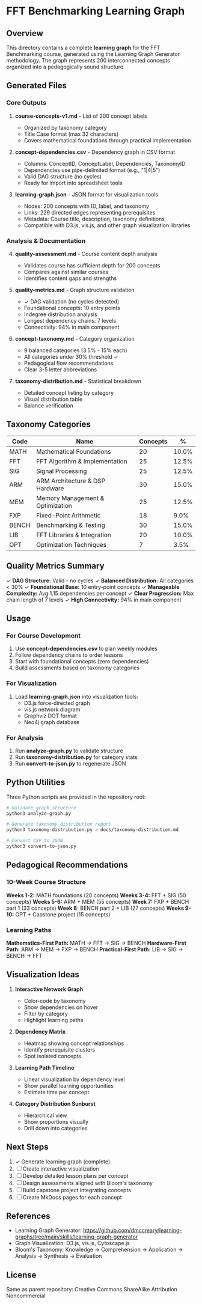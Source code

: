 # FFT Benchmarking Learning Graph

## Overview

This directory contains a complete **learning graph** for the FFT Benchmarking course, generated using the Learning Graph Generator methodology. The graph represents 200 interconnected concepts organized into a pedagogically sound structure.

## Generated Files

### Core Outputs

1. **course-concepts-v1.md** - List of 200 concept labels
   - Organized by taxonomy category
   - Title Case format (max 32 characters)
   - Covers mathematical foundations through practical implementation

2. **concept-dependencies.csv** - Dependency graph in CSV format
   - Columns: ConceptID, ConceptLabel, Dependencies, TaxonomyID
   - Dependencies use pipe-delimited format (e.g., "1|4|5")
   - Valid DAG structure (no cycles)
   - Ready for import into spreadsheet tools

3. **learning-graph.json** - JSON format for visualization tools
   - Nodes: 200 concepts with ID, label, and taxonomy
   - Links: 229 directed edges representing prerequisites
   - Metadata: Course title, description, taxonomy definitions
   - Compatible with D3.js, vis.js, and other graph visualization libraries

### Analysis & Documentation

4. **quality-assessment.md** - Course content depth analysis
   - Validates course has sufficient depth for 200 concepts
   - Compares against similar courses
   - Identifies content gaps and strengths

5. **quality-metrics.md** - Graph structure validation
   - ✓ DAG validation (no cycles detected)
   - Foundational concepts: 10 entry points
   - Indegree distribution analysis
   - Longest dependency chains: 7 levels
   - Connectivity: 94% in main component

6. **concept-taxonomy.md** - Category organization
   - 9 balanced categories (3.5% - 15% each)
   - All categories under 30% threshold ✓
   - Pedagogical flow recommendations
   - Clear 3-5 letter abbreviations

7. **taxonomy-distribution.md** - Statistical breakdown
   - Detailed concept listing by category
   - Visual distribution table
   - Balance verification

## Taxonomy Categories

| Code  | Name                            | Concepts | % |
|-------|----------------------------------|----------|---|
| MATH  | Mathematical Foundations         | 20       | 10.0% |
| FFT   | FFT Algorithm & Implementation   | 25       | 12.5% |
| SIG   | Signal Processing                | 25       | 12.5% |
| ARM   | ARM Architecture & DSP Hardware  | 30       | 15.0% |
| MEM   | Memory Management & Optimization | 25       | 12.5% |
| FXP   | Fixed-Point Arithmetic           | 18       | 9.0% |
| BENCH | Benchmarking & Testing           | 30       | 15.0% |
| LIB   | FFT Libraries & Integration      | 20       | 10.0% |
| OPT   | Optimization Techniques          | 7        | 3.5% |

## Quality Metrics Summary

✓ **DAG Structure:** Valid - no cycles
✓ **Balanced Distribution:** All categories < 30%
✓ **Foundational Base:** 10 entry-point concepts
✓ **Manageable Complexity:** Avg 1.15 dependencies per concept
✓ **Clear Progression:** Max chain length of 7 levels
✓ **High Connectivity:** 94% in main component

## Usage

### For Course Development

1. Use **concept-dependencies.csv** to plan weekly modules
2. Follow dependency chains to order lessons
3. Start with foundational concepts (zero dependencies)
4. Build assessments based on taxonomy categories

### For Visualization

1. Load **learning-graph.json** into visualization tools:
   - D3.js force-directed graph
   - vis.js network diagram
   - Graphviz DOT format
   - Neo4j graph database

### For Analysis

1. Run **analyze-graph.py** to validate structure
2. Run **taxonomy-distribution.py** for category stats
3. Run **convert-to-json.py** to regenerate JSON

## Python Utilities

Three Python scripts are provided in the repository root:

```bash
# Validate graph structure
python3 analyze-graph.py

# Generate taxonomy distribution report
python3 taxonomy-distribution.py > docs/taxonomy-distribution.md

# Convert CSV to JSON
python3 convert-to-json.py
```

## Pedagogical Recommendations

### 10-Week Course Structure

**Weeks 1-2:** MATH foundations (20 concepts)
**Weeks 3-4:** FFT + SIG (50 concepts)
**Weeks 5-6:** ARM + MEM (55 concepts)
**Week 7:** FXP + BENCH part 1 (33 concepts)
**Week 8:** BENCH part 2 + LIB (27 concepts)
**Weeks 9-10:** OPT + Capstone project (15 concepts)

### Learning Paths

**Mathematics-First Path:** MATH → FFT → SIG → BENCH
**Hardware-First Path:** ARM → MEM → FXP → BENCH
**Practical-First Path:** LIB → SIG → BENCH → FFT

## Visualization Ideas

1. **Interactive Network Graph**
   - Color-code by taxonomy
   - Show dependencies on hover
   - Filter by category
   - Highlight learning paths

2. **Dependency Matrix**
   - Heatmap showing concept relationships
   - Identify prerequisite clusters
   - Spot isolated concepts

3. **Learning Path Timeline**
   - Linear visualization by dependency level
   - Show parallel learning opportunities
   - Estimate time per concept

4. **Category Distribution Sunburst**
   - Hierarchical view
   - Show proportions visually
   - Drill down into categories

## Next Steps

1. ✓ Generate learning graph (complete)
2. ☐ Create interactive visualization
3. ☐ Develop detailed lesson plans per concept
4. ☐ Design assessments aligned with Bloom's taxonomy
5. ☐ Build capstone project integrating concepts
6. ☐ Create MkDocs pages for each concept

## References

- Learning Graph Generator: https://github.com/dmccreary/learning-graphs/tree/main/skills/learning-graph-generator
- Graph Visualization: D3.js, vis.js, Cytoscape.js
- Bloom's Taxonomy: Knowledge → Comprehension → Application → Analysis → Synthesis → Evaluation

## License

Same as parent repository: Creative Commons ShareAlike Attribution Noncommercial
